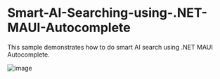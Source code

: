 # Smart-AI-Searching-using-.NET-MAUI-Autocomplete
This sample demonstrates how to do smart AI search using .NET MAUI Autocomplete.

![image](https://github.com/user-attachments/assets/52b58766-820d-4e10-9a00-ebd15dd958df)
